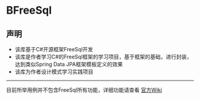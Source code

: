 # **BFreeSql**

## **声明**
+ 该库基于C#开源框架FreeSql开发
+ 该库是作者学习C#的FreeSql框架的学习项目，基于框架的基础，进行封装，达到类似Spring Data JPA框架模板定义的效果
+ 该库为作者设计模式学习实践项目





----------------------------------------------------------------------------------------------------------

目前所举用例并不包含FreeSql所有功能，详细功能请查看 [官方Wiki](https://github.com/dotnetcore/FreeSql/wiki "FreeSql's Wiki")